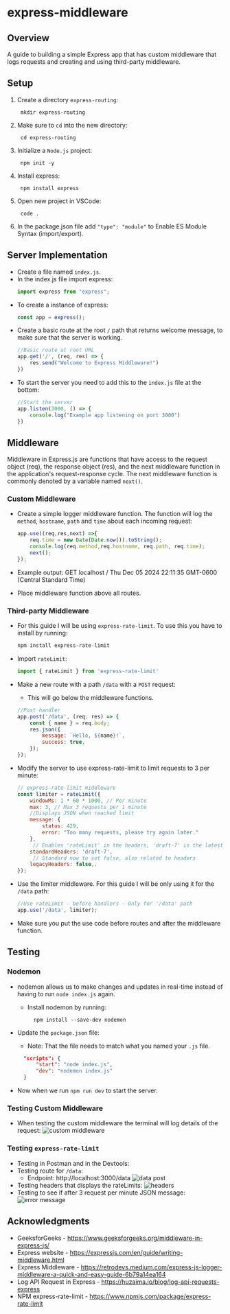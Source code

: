 # express-middleware
## Overview

A guide to building a simple Express app that has custom middleware that logs requests and creating and using third-party middleware. 

## Setup

1. Create a directory `express-routing`:

        mkdir express-routing

2. Make sure to `cd` into the new directory:

        cd express-routing

3. Initialize a `Node.js` project:

        npm init -y

4. Install express:

        npm install express

5. Open new project in VSCode:

        code .

6. In the package.json file add `"type": "module"` to Enable ES Module Syntax (import/export).

## Server Implementation
* Create a file named `index.js`.
* In the index.js file import express:
    ```js
    import express from "express";

* To create a instance of express:
    ```js
    const app = express();

* Create a basic route at the root `/` path that returns welcome message, to make sure that the server is working. 
    ```js
    //Basic route at root URL
    app.get('/', (req, res) => {
        res.send("Welcome to Express Middleware!")
    })

* To start the server you need to add this to the `index.js` file at the bottom:
    ```js
    //Start the server
    app.listen(3000, () => {
        console.log("Example app listening on port 3000")
    })

## Middleware

Middleware in Express.js are functions that have access to the request object (req), the response object (res), and the next middleware function in the application's request-response cycle. The next middleware function is commonly denoted by a variable named `next()`.

### Custom Middleware

* Create a simple logger middleware function. The function will log the `method`, `hostname`, `path` and `time` about each incoming request:

    ```js
    app.use((req,res,next) =>{
        req.time = new Date(Date.now()).toString();
        console.log(req.method,req.hostname, req.path, req.time);
        next();
    });

* Example output: GET localhost / Thu Dec 05 2024 22:11:35 GMT-0600 (Central Standard Time)   
* Place middleware function above all routes.

### Third-party Middleware

* For this guide I will be using `express-rate-limit`. To use this you have to install by running:

    ```js
    npm install express-rate-limit

* Import `rateLimit`:

    ```js
    import { rateLimit } from 'express-rate-limit'
* Make a new route with a path `/data` with a `POST` request:
    -  This will go below the middleware functions.
    ```js
    //Post handler
    app.post('/data', (req, res) => {
        const { name } = req.body;
        res.json({
            message: `Hello, ${name}!`,
            success: true,
        });
    });
 
* Modify the server to use express-rate-limit to limit requests to 3 per minute:
       
    ```js
    // express-rate-limit middleware
    const limiter = rateLimit({
        windowMs: 1 * 60 * 1000, // Per minute
        max: 3, // Max 3 requests per 1 minute
        //Displays JSON when reached limit
        message: {
            status: 429,
            error: "Too many requests, please try again later."
        },
         // Enables 'rateLimit' in the headers, 'draft-7' is the latest.
        standardHeaders: 'draft-7',
         // Standard now to set false, also related to headers
        legacyHeaders: false,.
    });

* Use the limiter middleware. For this guide I will be only using it for the `/data` path:

    ```js
    //Use rateLimit - before handlers - Only for '/data' path
    app.use('/data', limiter);

* Make sure you put the use code before routes and after the middleware function.

## Testing

### Nodemon

* nodemon allows us to make changes and updates in real-time instead of having to run `node index.js` again.

    - Install nodemon by running:

            npm install --save-dev nodemon

* Update the `package.json` file:

    * Note: That the file needs to match what you named your `.js` file.
    ```json
      "scripts": {
          "start": "node index.js",
          "dev": "nodemon index.js"
      }

* Now when we run `npm run dev` to start the server.

### Testing Custom Middleware

* When testing the custom middleware the terminal will log details of the request:
    ![custom middleware](<img/customMiddleware.png>)

### Testing `express-rate-limit`

* Testing in Postman and in the Devtools:
* Testing route for `/data`:
    - Endpoint: http://localhost:3000/data
    ![data post](<img/dataPost.png>)
* Testing headers that displays the rateLimits:
    ![headers](<img/headers.png>)
* Testing to see if after 3 request per minute JSON message:
    ![error message](<img/errorMessage.png>)

## Acknowledgments

- GeeksforGeeks - <https://www.geeksforgeeks.org/middleware-in-express-js/>
- Express website - <https://expressjs.com/en/guide/writing-middleware.html>
- Express Middleware - <https://retrodevs.medium.com/express-js-logger-middleware-a-quick-and-easy-guide-6b79a14ea164>
- Log API Request in Express - <https://huzaima.io/blog/log-api-requests-express>
- NPM express-rate-limit - <https://www.npmjs.com/package/express-rate-limit>